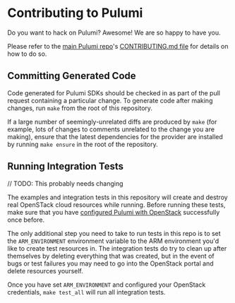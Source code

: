 # Contributing to Pulumi

Do you want to hack on Pulumi?  Awesome!  We are so happy to have you.

Please refer to the [main Pulumi repo](https://github.com/pulumi/pulumi/)'s [CONTRIBUTING.md file](
https://github.com/pulumi/pulumi/blob/master/CONTRIBUTING.md) for details on how to do so.

## Committing Generated Code

Code generated for Pulumi SDKs should be checked in as part of the pull request containing a
particular change. To generate code after making changes, run `make` from the root of this
repository.

If a large number of seemingly-unrelated diffs are produced by `make` (for example, lots of changes
to comments unrelated to the change you are making), ensure that the latest dependencies for the
provider are installed by running `make ensure` in the root of the repository.

## Running Integration Tests

// TODO: This probably needs changing

The examples and integration tests in this repository will create and destroy real OpenSTack
cloud resources while running. Before running these tests, make sure that you have
[configured Pulumi with OpenStack](https://pulumi.io/install/openstack.html) successfully once before.

The only additional step you need to take to run tests in this repo is to set the
`ARM_ENVIRONMENT` environment variable to the ARM environment you'd like to create test resources in.
The integration tests do try to clean up after themselves by deleting everything that was
created, but in the event of bugs or test failures you may need to go into the OpenStack portal
and delete resources yourself.

Once you have set `ARM_ENVIRONMENT` and configured your OpenStack credentials, `make test_all` will run all integration tests.
